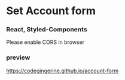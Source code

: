 # Set Account form
### React, Styled-Components
Please enable CORS in browser
### preview
https://codegingerine.github.io/account-form